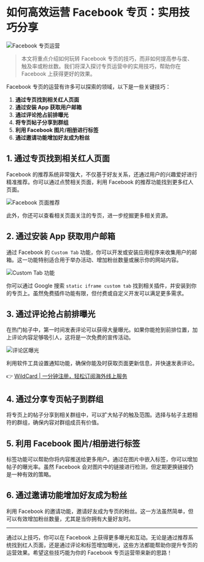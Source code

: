 # 如何高效运营 Facebook 专页：实用技巧分享

![Facebook 专页运营](https://bbtdd.com/img/2903182811345551.webp)

> 本文将重点介绍如何玩转 Facebook 专页的技巧，而非如何提高参与度、触及率或粉丝数。我们将深入探讨专页运营中的实用技巧，帮助你在 Facebook 上获得更好的效果。

Facebook 专页的运营有许多可以探索的领域，以下是一些关键技巧：

1. **通过专页找到相关红人页面**
2. **通过安装 App 获取用户邮箱**
3. **通过评论抢占前排曝光**
4. **将专页帖子分享到群组**
5. **利用 Facebook 图片/相册进行标签**
6. **通过邀请功能增加好友成为粉丝**

## 1. 通过专页找到相关红人页面

Facebook 的推荐系统非常强大，不仅基于好友关系，还通过用户的兴趣爱好进行精准推荐。你可以通过点赞相关页面，利用 Facebook 的推荐功能找到更多红人页面。

![Facebook 页面推荐](https://bbtdd.com/img/63753052822237.webp)

此外，你还可以查看相关页面关注的专页，进一步挖掘更多相关资源。

## 2. 通过安装 App 获取用户邮箱

通过 Facebook 的 `Custom Tab` 功能，你可以开发或安装应用程序来收集用户的邮箱。这一功能特别适合用于举办活动、增加粉丝数量或展示你的网站内容。

![Custom Tab 功能](https://bbtdd.com/img/2736475141979.webp)

你可以通过 Google 搜索 `static iframe custom tab` 找到相关插件，并安装到你的专页上。虽然免费插件功能有限，但付费或自定义开发可以满足更多需求。

## 3. 通过评论抢占前排曝光

在热门帖子中，第一时间发表评论可以获得大量曝光。如果你能抢到前排位置，加上评论内容足够吸引人，这将是一次免费的宣传活动。

![评论区曝光](https://bbtdd.com/img/7202006273581.webp)

利用软件工具设置通知功能，确保你能及时获取页面更新信息，并快速发表评论。

👉 [WildCard | 一分钟注册，轻松订阅海外线上服务](https://bbtdd.com/WildCard)

## 4. 通过分享专页帖子到群组

将专页上的帖子分享到相关群组中，可以扩大帖子的触及范围。选择与帖子主题相符的群组，确保内容对群组成员有价值。

## 5. 利用 Facebook 图片/相册进行标签

标签功能可以帮助你将内容推送给更多用户。通过在图片中嵌入标签，你可以增加帖子的曝光率。虽然 Facebook 会对图片中的链接进行检测，但定期更换链接仍是一种有效的策略。

## 6. 通过邀请功能增加好友成为粉丝

利用 Facebook 的邀请功能，邀请好友成为专页的粉丝。这一方法虽然简单，但可以有效增加粉丝数量，尤其是当你拥有大量好友时。

---

通过以上技巧，你可以在 Facebook 上获得更多曝光和互动。无论是通过推荐系统找到红人页面，还是通过评论和标签增加曝光，这些方法都能帮助你提升专页的运营效果。希望这些技巧能为你的 Facebook 专页运营带来新的思路！
